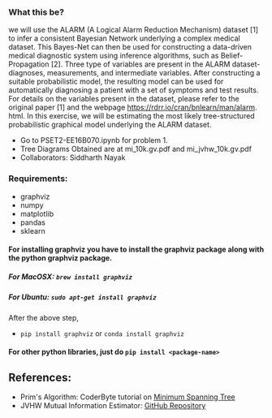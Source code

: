 ### What this be?
we will
use the ALARM (A Logical Alarm Reduction Mechanism) dataset [1] to infer a consistent Bayesian Network underlying a complex medical dataset. This Bayes-Net can
then be used for constructing a data-driven medical diagnostic system using inference
algorithms, such as Belief-Propagation [2].
Three type of variables are present in the ALARM dataset- diagnoses, measurements,
and intermediate variables. After constructing a suitable probabilistic model, the resulting model can be used for automatically diagnosing a patient with a set of symptoms and test results. For details on the variables present in the dataset, please refer to
the original paper [1] and the webpage https://rdrr.io/cran/bnlearn/man/alarm.
html.
In this exercise, we will be estimating the most likely tree-structured probabilistic
graphical model underlying the ALARM dataset.


* Go to PSET2-EE16B070.ipynb for problem 1.
* Tree Diagrams Obtained are at mi_10k.gv.pdf and mi_jvhw_10k.gv.pdf
* Collaborators: Siddharth Nayak

### Requirements:
* graphviz
* numpy
* matplotlib
* pandas
* sklearn

#### For installing graphviz you have to install the graphviz package along with the python graphviz package.
##### For MacOSX: `brew install graphviz`
##### For Ubuntu: `sudo apt-get install graphviz`
After the above step,
* `pip install graphviz` or `conda install graphviz`

#### For other python libraries, just do `pip install <package-name>`

## References:
* Prim's Algorithm: CoderByte tutorial on [Minimum Spanning Tree](https://coderbyte.com/algorithm/find-minimum-spanning-tree-using-prims-algorithm)
* JVHW Mutual Information Estimator: [GitHub Repository](https://github.com/EEthinker/JVHW_Entropy_Estimators)

